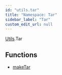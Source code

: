 ```yaml
---
id: "utils.tar"
title: "Namespace: Tar"
sidebar_label: "Tar"
custom_edit_url: null
---
```


[Utils](utils.md).Tar

## Functions

- [makeTar](../functions/utils.tar.maketar.md)
